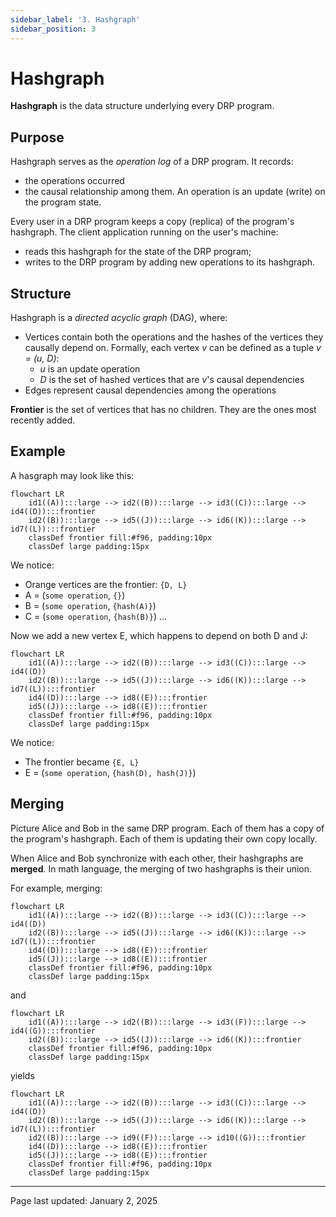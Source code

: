 ```yaml
---
sidebar_label: '3. Hashgraph'
sidebar_position: 3
---
```


# Hashgraph

**Hashgraph** is the data structure underlying every DRP program.

## Purpose

Hashgraph serves as the *operation log* of a DRP program. It records:
- the operations occurred
- the causal relationship among them.
An operation is an update (write) on the program state.

Every user in a DRP program keeps a copy (replica) of the program's hashgraph. The client application running on the user's machine:
- reads this hashgraph for the state of the DRP program;
- writes to the DRP program by adding new operations to its hashgraph.

## Structure

Hashgraph is a *directed acyclic graph* (DAG), where:
- Vertices contain both the operations and the hashes of the vertices they causally depend on. Formally, each vertex *v* can be defined as a tuple *v = (u, D)*:
    - *u* is an update operation
    - *D* is the set of hashed vertices that are *v*'s causal dependencies
- Edges represent causal dependencies among the operations

**Frontier** is the set of vertices that has no children. They are the ones most recently added.

## Example

A hasgraph may look like this:

```mermaid
flowchart LR
    id1((A)):::large --> id2((B)):::large --> id3((C)):::large --> id4((D)):::frontier
	id2((B)):::large --> id5((J)):::large --> id6((K)):::large --> id7((L)):::frontier
    classDef frontier fill:#f96, padding:10px
	classDef large padding:15px
```

We notice:
- Orange vertices are the frontier: `{D, L}`
- A = (`some operation`, `{}`)
- B = (`some operation`, `{hash(A)}`)
- C = (`some operation`, `{hash(B)}`) ...

Now we add a new vertex E, which happens to depend on both D and J:

```mermaid
flowchart LR
    id1((A)):::large --> id2((B)):::large --> id3((C)):::large --> id4((D))
	id2((B)):::large --> id5((J)):::large --> id6((K)):::large --> id7((L)):::frontier
	id4((D)):::large --> id8((E)):::frontier
	id5((J)):::large --> id8((E)):::frontier
    classDef frontier fill:#f96, padding:10px
	classDef large padding:15px
```

We notice:
- The frontier became `{E, L}`
- E = (`some operation`, `{hash(D), hash(J)}`)

## Merging

Picture Alice and Bob in the same DRP program. Each of them has a copy of the program's hashgraph. Each of them is updating their own copy locally.

When Alice and Bob synchronize with each other, their hashgraphs are **merged**. In math language, the merging of two hashgraphs is their union.

For example, merging:

```mermaid
flowchart LR
    id1((A)):::large --> id2((B)):::large --> id3((C)):::large --> id4((D))
	id2((B)):::large --> id5((J)):::large --> id6((K)):::large --> id7((L)):::frontier
	id4((D)):::large --> id8((E)):::frontier
	id5((J)):::large --> id8((E)):::frontier
    classDef frontier fill:#f96, padding:10px
	classDef large padding:15px
```

and

```mermaid
flowchart LR
    id1((A)):::large --> id2((B)):::large --> id3((F)):::large --> id4((G)):::frontier
	id2((B)):::large --> id5((J)):::large --> id6((K)):::frontier
    classDef frontier fill:#f96, padding:10px
	classDef large padding:15px
```

yields

```mermaid
flowchart LR
    id1((A)):::large --> id2((B)):::large --> id3((C)):::large --> id4((D))
	id2((B)):::large --> id5((J)):::large --> id6((K)):::large --> id7((L)):::frontier
	id2((B)):::large --> id9((F)):::large --> id10((G)):::frontier
	id4((D)):::large --> id8((E)):::frontier
	id5((J)):::large --> id8((E)):::frontier
    classDef frontier fill:#f96, padding:10px
	classDef large padding:15px
```

---

Page last updated: January 2, 2025
